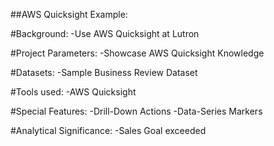 ##AWS Quicksight Example:

#Background:
-Use AWS Quicksight at Lutron


#Project Parameters:
-Showcase AWS Quicksight Knowledge



#Datasets:
-Sample Business Review Dataset



#Tools used:
-AWS Quicksight




#Special Features:
-Drill-Down Actions
-Data-Series Markers


#Analytical Significance:
-Sales Goal exceeded

